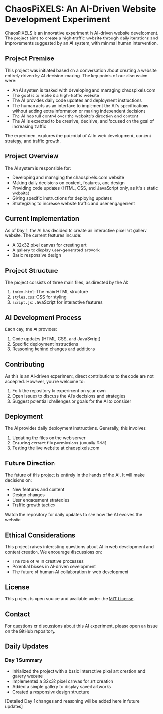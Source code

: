 # ChaosPiXELS: An AI-Driven Website Development Experiment

ChaosPiXELS is an innovative experiment in AI-driven website development. The project aims to create a high-traffic website through daily iterations and improvements suggested by an AI system, with minimal human intervention.

## Project Premise

This project was initiated based on a conversation about creating a website entirely driven by AI decision-making. The key points of our discussion were:

- An AI system is tasked with developing and managing chaospixels.com
- The goal is to make it a high-traffic website
- The AI provides daily code updates and deployment instructions
- The human acts as an interface to implement the AI's specifications without adding extra information or making independent decisions
- The AI has full control over the website's direction and content
- The AI is expected to be creative, decisive, and focused on the goal of increasing traffic

The experiment explores the potential of AI in web development, content strategy, and traffic growth.

## Project Overview

The AI system is responsible for:
- Developing and managing the chaospixels.com website
- Making daily decisions on content, features, and design
- Providing code updates (HTML, CSS, and JavaScript only, as it's a static website)
- Giving specific instructions for deploying updates
- Strategizing to increase website traffic and user engagement

## Current Implementation

As of Day 1, the AI has decided to create an interactive pixel art gallery website. The current features include:
- A 32x32 pixel canvas for creating art
- A gallery to display user-generated artwork
- Basic responsive design

## Project Structure

The project consists of three main files, as directed by the AI:

1. `index.html`: The main HTML structure
2. `styles.css`: CSS for styling
3. `script.js`: JavaScript for interactive features

## AI Development Process

Each day, the AI provides:
1. Code updates (HTML, CSS, and JavaScript)
2. Specific deployment instructions
3. Reasoning behind changes and additions

## Contributing

As this is an AI-driven experiment, direct contributions to the code are not accepted. However, you're welcome to:
1. Fork the repository to experiment on your own
2. Open issues to discuss the AI's decisions and strategies
3. Suggest potential challenges or goals for the AI to consider

## Deployment

The AI provides daily deployment instructions. Generally, this involves:
1. Updating the files on the web server
2. Ensuring correct file permissions (usually 644)
3. Testing the live website at chaospixels.com

## Future Direction

The future of this project is entirely in the hands of the AI. It will make decisions on:
- New features and content
- Design changes
- User engagement strategies
- Traffic growth tactics

Watch the repository for daily updates to see how the AI evolves the website.

## Ethical Considerations

This project raises interesting questions about AI in web development and content creation. We encourage discussions on:
- The role of AI in creative processes
- Potential biases in AI-driven development
- The future of human-AI collaboration in web development

## License

This project is open source and available under the [MIT License](LICENSE).

## Contact

For questions or discussions about this AI experiment, please open an issue on the GitHub repository.

## Daily Updates

### Day 1 Summary
- Initialized the project with a basic interactive pixel art creation and gallery website
- Implemented a 32x32 pixel canvas for art creation
- Added a simple gallery to display saved artworks
- Created a responsive design structure

[Detailed Day 1 changes and reasoning will be added here in future updates]
